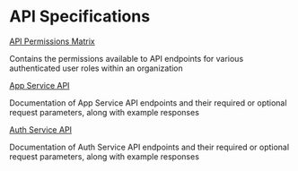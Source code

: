 # API Specifications

[API Permissions Matrix](https://docs.google.com/spreadsheets/d/1uxJS7yhSoCU59BUlaCyxaJR-DshWZ8Gmoj7eavCDbWo/edit?usp=sharing)

Contains the permissions available to API endpoints for various authenticated user roles within an organization

[App Service API](https://api.openfido.org/apidocs/)

Documentation of App Service API endpoints and their required or optional request parameters, along with example responses

[Auth Service API](https://auth.openfido.org/apidocs/)

Documentation of Auth Service API endpoints and their required or optional request parameters, along with example responses
